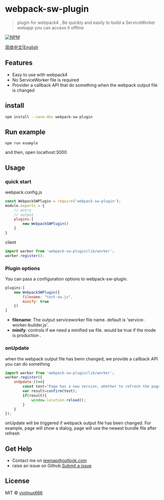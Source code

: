 # webpack-sw-plugin

> plugin for webpack4 , Be quickly and easily to build a ServiceWorker webapp you can access it offline

[![NPM](https://img.shields.io/npm/v/webpack-sw-plugin.svg)](https://www.npmjs.com/package/webpack-sw-plugin) 

[简体中文](https://github.com/violinux666/webpack-sw-plugin/blob/master/README.zh_CN.md)|[English](https://github.com/violinux666/webpack-sw-plugin)

## Features

- Easy to use with webpack4
- No ServiceWorker file is required
- Provider a callback API that do something when the webpack output file is changed

## install

```bash
npm install --save-dev webpack-sw-plugin
```

## Run example

```
npm run example
```

and then, open localhost:3000


## Usage

### quick start

webpack.config.js

```jsx
const WebpackSWPlugin = require('webpack-sw-plugin');
module.exports = {
    // entry
    // output
    plugins:[
        new WebpackSWPlugin()
    ]
}
```

client

```jsx
import worker from 'webpack-sw-plugin/lib/worker';
worker.register();
```

### Plugin options

You can pass a configuration options to webpack-sw-plugin.

```js
plugins:[
    new WebpackSWPlugin({
        filename: "test-sw.js",
        minify: true
    })
]
```

- **filename**: The output serviceworker file name. default is 'service-worker-builder.js'.
- **minify**: controls if we need a minified sw file. would be true if the mode is production .

### onUpdate

when the webpack output file has benn changed, we provide a callback API you can do something

```jsx
import worker from 'webpack-sw-plugin/lib/worker';
worker.register({
    onUpdate:()=>{
        const test="Page has a new version, whether to refresh the page";
        var result=confirm(test);
        if(result){
            window.location.reload();
        }
    }
});
```

onUpdate will be triggered if webpack output file has been changed.
For example, page will show a dialog, page will use the newest bundle file after refresh

## Get Help

- Contact me on iewnap@outlook.com
- raise an issue on Github.[Submit a issue](https://github.com/violinux666/webpack-sw-plugin/issues/new)

## License

MIT © [violinux666](https://github.com/violinux666)
